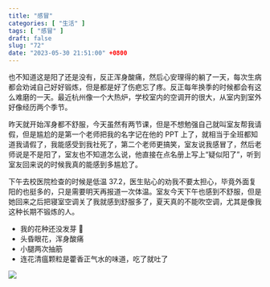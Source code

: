 ```yaml
---
title: "感冒"
categories: [ "生活" ]
tags: [ "感冒" ]
draft: false
slug: "72"
date: "2023-05-30 21:51:00" +0800
---
```




也不知道这是阳了还是没有，反正浑身酸痛，然后心安理得的躺了一天，每次生病都会劝诫自己好好锻炼，但是都是好了伤疤忘了疼。反正每年换季的时候都会有这么难磨的一天。最近杭州像一个大热炉，学校室内的空调开的很大，从室内到室外好像经历两个季节。

昨天就开始浑身都不舒服，今天虽然有两节课，但是不想勉强自己就叫室友帮我请假，但是尴尬的是第一个老师把我的名字记在他的 PPT 上了，就相当于全班都知道我请假了，我能感受到我社死了，第二个老师更搞笑，室友说我感冒了，然后老师说是不是阳了，室友也不知道怎么说，他直接在点名册上写上“疑似阳了”，听到室友回来说的时候我真的能感到多尴尬了。

下午去校医院检查的时候是低温 37.2，医生贴心的劝我不要太担心，毕竟外面复阳的也挺多的，只是需要明天再报道一次体温。室友今天下午也感到不舒服，但是她回来之后把寝室空调关了我就感到舒服多了，夏天真的不能吹空调，尤其是像我这种长期不锻炼的人。

- 我的花种还没发芽 🌱
- 头昏眼花，浑身酸痛
- 小腿两次抽筋
- 连花清瘟颗粒是藿香正气水的味道，吃了就吐了

![](https://blog.wangyunzi.com/2023/9741c51d96cc6cf8a4a2f05b5ee6220e.jpg)
